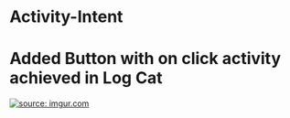 # Activity-Intent
<h1> Added Button with on click activity achieved in Log Cat </h1>
<a href="https://imgur.com/LPQioq3"><img src="https://i.imgur.com/LPQioq3.gif" title="source: imgur.com" /></a>

